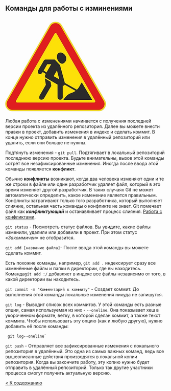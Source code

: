 ##  Команды для работы с изминениями
![](/photo/150fab2040378696ba0c008aad5dfb1c.jpg)
---
Любая работа с изменениями начинается с получения последней версии проекта из удалённого репозитория. Далее вы можете внести правки в проект, добавить изменения в индекс и сделать коммит. В конце нужно отправить изменения в удалённый репозиторий или удалить, если они больше не нужны.

Подтянуть изменения - `git pull`. Подтягивает в локальный репозиторий последнюю версию проекта. Будьте внимательны, вызов этой команды сотрёт все незафиксированные изменения. Иногда после ввода этой команды появляется **конфликт**.

Обычно **конфликты** возникают, когда два человека изменяют одни и те же строки в файле или один разработчик удаляет файл, который в это время изменяет другой разработчик. В таких случаях Git не может автоматически определить, какое изменение является правильным. Конфликты затрагивают только того разработчика, который выполняет слияние, остальная часть команды о конфликте не знает. Git помечает файл как ***конфликтующий*** и останавливает процесс слияния.
[Работа с конфликтами](/Conflict.md).

`git status` - Посмотреть статус файлов. Вы увидите, какие файлы изменили, удалили или добавили в проект. При этом статус *«Закоммичен»* не отобразится.

`git add [название файла]`- После ввода этой команды вы можете сделать коммит.

Есть похожие команды, например, `git add .` индексирует сразу все изменённые файлы и папки в директории, где вы находитесь.
Команда`git add :/` добавляет в индекс все файлы независимо от того, в какой директории вы находитесь.

`git commit -m "Комментарий к коммиту"` - Создает коммит. До выполнения этой команды локальные изменения никуда не запишутся.

 `git log` - Выводит список всех коммитов. У этой команды есть разные опции, самая используемая из них - `--oneline`. Она показывает хеш в укороченном формате, ветку, в которой сделан коммит, а также текст коммита. Чтобы использовать эту опцию (как и любую другую), нужно добавить её после команды:
 ```
  git log--oneline`
```

`git push` - Отправляет все зафиксированные изменения с локального репозитория в удалённый. Это одна из самых важных команд, ведь все вышеописанные действия производятся в локальной копии репозитория. Когда вы закончите работу, эту копию нужно будет отправить в удалённый репозиторий. Только так другие участники процесса смогут получить актуальную версию.

[< К содержанию](Readme.md)